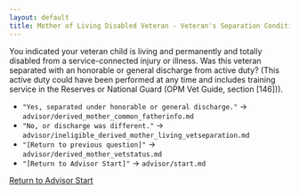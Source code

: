 ```yaml
---
layout: default
title: Mother of Living Disabled Veteran - Veteran's Separation Conditions
---
```


You indicated your veteran child is living and permanently and totally disabled from a service-connected injury or illness. Was this veteran separated with an honorable or general discharge from active duty? (This active duty could have been performed at any time and includes training service in the Reserves or National Guard (OPM Vet Guide, section [146])).

* `"Yes, separated under honorable or general discharge."` -> `advisor/derived_mother_common_fatherinfo.md`
* `"No, or discharge was different."` -> `advisor/ineligible_derived_mother_living_vetseparation.md`
* `"[Return to previous question]"` -> `advisor/derived_mother_vetstatus.md`
* `"[Return to Advisor Start]"` -> `advisor/start.md`

[Return to Advisor Start](./start.md)

